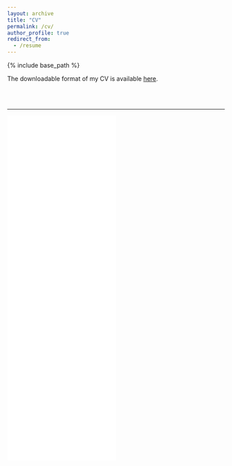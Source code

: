 ```yaml
---
layout: archive
title: "CV"
permalink: /cv/
author_profile: true
redirect_from:
  - /resume
---
```


{% include base_path %}


The downloadable format of my CV is available [here](/files/cv-armelsoubeiga.pdf).

<br/><br/>

------------

<iframe src="/files/cv-armelsoubeiga.pdf" width="50%" height="800" frameborder="no" border="0" marginwidth="0" marginheight="0"></iframe>
